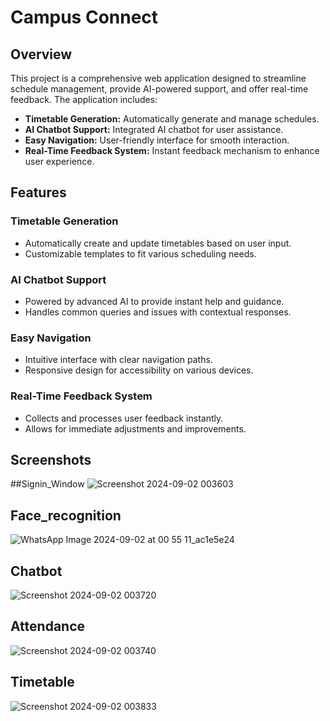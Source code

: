 # Campus Connect

## Overview

This project is a comprehensive web application designed to streamline schedule management, provide AI-powered support, and offer real-time feedback. The application includes:

- **Timetable Generation:** Automatically generate and manage schedules.
- **AI Chatbot Support:** Integrated AI chatbot for user assistance.
- **Easy Navigation:** User-friendly interface for smooth interaction.
- **Real-Time Feedback System:** Instant feedback mechanism to enhance user experience.

## Features

### Timetable Generation
- Automatically create and update timetables based on user input.
- Customizable templates to fit various scheduling needs.

### AI Chatbot Support
- Powered by advanced AI to provide instant help and guidance.
- Handles common queries and issues with contextual responses.

### Easy Navigation
- Intuitive interface with clear navigation paths.
- Responsive design for accessibility on various devices.

### Real-Time Feedback System
- Collects and processes user feedback instantly.
- Allows for immediate adjustments and improvements.

## Screenshots
##Signin_Window
![Screenshot 2024-09-02 003603](https://github.com/user-attachments/assets/06291b4b-9572-45d0-b8c9-8b487b81f49f)

## Face_recognition
![WhatsApp Image 2024-09-02 at 00 55 11_ac1e5e24](https://github.com/user-attachments/assets/772848b0-9ebc-4abc-a4bc-2113a019cca4)
## Chatbot

![Screenshot 2024-09-02 003720](https://github.com/user-attachments/assets/9aed3067-7e4f-4748-966f-05b081cfe34b)
## Attendance
![Screenshot 2024-09-02 003740](https://github.com/user-attachments/assets/846c6099-d5ce-4fcd-9f59-1bc4e6c47e92)


## Timetable
![Screenshot 2024-09-02 003833](https://github.com/user-attachments/assets/541e43ed-676e-4c91-adc7-4e9d54c9947d)
